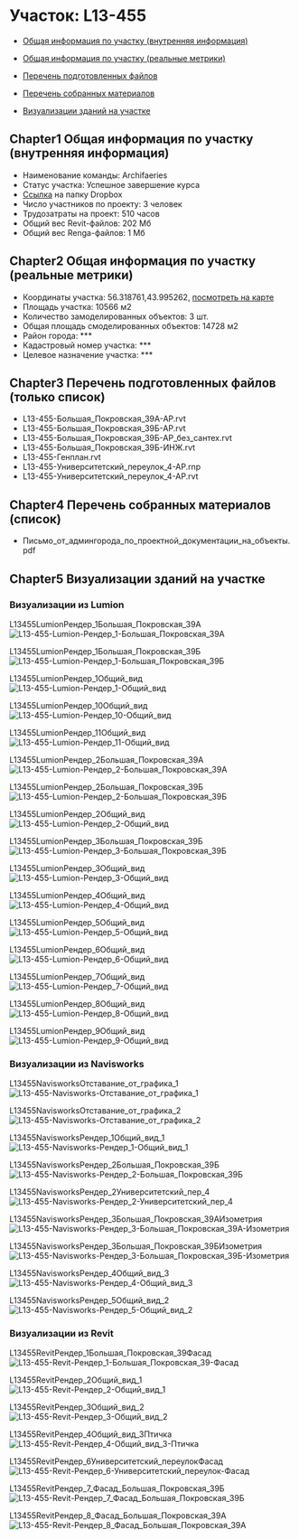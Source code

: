 # Участок: L13-455

* [Общая информация по участку (внутренняя информация)](#Chapter1)

* [Общая информация по участку (реальные метрики)](#Chapter2)

* [Перечень подготовленных файлов](#Chapter3)

* [Перечень собранных материалов](#Chapter4)

* [Визуализации зданий на участке](#Chapter5)

## <a id="test">Chapter1</a> Общая информация по участку (внутренняя информация)
+ Наименование команды: Archifaeries
+ Статус участка: Успешное завершение курса
+ [Ссылка](https://www.dropbox.com/sh/wvvgv1nw1iqred9/AADKT844drn7jYZDkJCYzG6ra/L13_455?dl=0) на папку Dropbox
+ Число участников по проекту: 3 человек
+ Трудозатраты на проект: 510 часов
+ Общий вес Revit-файлов: 202 Мб
+ Общий вес Renga-файлов: 1 Мб
## <a id="test">Chapter2</a> Общая информация по участку (реальные метрики)
+ Координаты участка: 56.318761,43.995262, [посмотреть на карте](https://yandex.ru/maps/47/nizhny-novgorod/?ll=56.318761%2C43.995262&z=19)
+ Площадь участка: 10566 м2
+ Количество замоделированных объектов: 3 шт.
+ Общая площадь смоделированных объектов: 14728 м2
+ Район города: *** 
+ Кадастровый номер участка: *** 
+ Целевое назначение участка: *** 
## <a id="test">Chapter3</a> Перечень подготовленных файлов (только список)
+ L13-455-Большая_Покровская_39А-АР.rvt
+ L13-455-Большая_Покровская_39Б-АР.rvt
+ L13-455-Большая_Покровская_39Б-АР_без_сантех.rvt
+ L13-455-Большая_Покровская_39Б-ИНЖ.rvt
+ L13-455-Генплан.rvt
+ L13-455-Университетский_переулок_4-АР.rnp
+ L13-455-Университетский_переулок_4-АР.rvt
## <a id="test">Chapter4</a> Перечень собранных материалов (список)
+ Письмо_от_админгорода_по_проектной_документации_на_объекты.pdf
## <a id="test">Chapter5</a> Визуализации зданий на участке
### Визуализации из Lumion
L13455LumionРендер_1Большая_Покровская_39А
![L13-455-Lumion-Рендер_1-Большая_Покровская_39А](/Images/L13_455/L13-455-Lumion-Рендер_1-Большая_Покровская_39А_Compressed.jpg)

L13455LumionРендер_1Большая_Покровская_39Б
![L13-455-Lumion-Рендер_1-Большая_Покровская_39Б](/Images/L13_455/L13-455-Lumion-Рендер_1-Большая_Покровская_39Б_Compressed.jpg)

L13455LumionРендер_1Общий_вид
![L13-455-Lumion-Рендер_1-Общий_вид](/Images/L13_455/L13-455-Lumion-Рендер_1-Общий_вид_Compressed.jpg)

L13455LumionРендер_10Общий_вид
![L13-455-Lumion-Рендер_10-Общий_вид](/Images/L13_455/L13-455-Lumion-Рендер_10-Общий_вид_Compressed.jpg)

L13455LumionРендер_11Общий_вид
![L13-455-Lumion-Рендер_11-Общий_вид](/Images/L13_455/L13-455-Lumion-Рендер_11-Общий_вид_Compressed.jpg)

L13455LumionРендер_2Большая_Покровская_39А
![L13-455-Lumion-Рендер_2-Большая_Покровская_39А](/Images/L13_455/L13-455-Lumion-Рендер_2-Большая_Покровская_39А_Compressed.jpg)

L13455LumionРендер_2Большая_Покровская_39Б
![L13-455-Lumion-Рендер_2-Большая_Покровская_39Б](/Images/L13_455/L13-455-Lumion-Рендер_2-Большая_Покровская_39Б_Compressed.jpg)

L13455LumionРендер_2Общий_вид
![L13-455-Lumion-Рендер_2-Общий_вид](/Images/L13_455/L13-455-Lumion-Рендер_2-Общий_вид_Compressed.jpg)

L13455LumionРендер_3Большая_Покровская_39Б
![L13-455-Lumion-Рендер_3-Большая_Покровская_39Б](/Images/L13_455/L13-455-Lumion-Рендер_3-Большая_Покровская_39Б_Compressed.jpg)

L13455LumionРендер_3Общий_вид
![L13-455-Lumion-Рендер_3-Общий_вид](/Images/L13_455/L13-455-Lumion-Рендер_3-Общий_вид_Compressed.jpg)

L13455LumionРендер_4Общий_вид
![L13-455-Lumion-Рендер_4-Общий_вид](/Images/L13_455/L13-455-Lumion-Рендер_4-Общий_вид_Compressed.jpg)

L13455LumionРендер_5Общий_вид
![L13-455-Lumion-Рендер_5-Общий_вид](/Images/L13_455/L13-455-Lumion-Рендер_5-Общий_вид_Compressed.jpg)

L13455LumionРендер_6Общий_вид
![L13-455-Lumion-Рендер_6-Общий_вид](/Images/L13_455/L13-455-Lumion-Рендер_6-Общий_вид_Compressed.jpg)

L13455LumionРендер_7Общий_вид
![L13-455-Lumion-Рендер_7-Общий_вид](/Images/L13_455/L13-455-Lumion-Рендер_7-Общий_вид_Compressed.jpg)

L13455LumionРендер_8Общий_вид
![L13-455-Lumion-Рендер_8-Общий_вид](/Images/L13_455/L13-455-Lumion-Рендер_8-Общий_вид_Compressed.jpg)

L13455LumionРендер_9Общий_вид
![L13-455-Lumion-Рендер_9-Общий_вид](/Images/L13_455/L13-455-Lumion-Рендер_9-Общий_вид_Compressed.jpg)

### Визуализации из Navisworks
L13455NavisworksОтставание_от_графика_1
![L13-455-Navisworks-Отставание_от_графика_1](/Images/L13_455/L13-455-Navisworks-Отставание_от_графика_1_Compressed.jpg)

L13455NavisworksОтставание_от_графика_2
![L13-455-Navisworks-Отставание_от_графика_2](/Images/L13_455/L13-455-Navisworks-Отставание_от_графика_2_Compressed.jpg)

L13455NavisworksРендер_1Общий_вид_1
![L13-455-Navisworks-Рендер_1-Общий_вид_1](/Images/L13_455/L13-455-Navisworks-Рендер_1-Общий_вид_1_Compressed.jpg)

L13455NavisworksРендер_2Большая_Покровская_39Б
![L13-455-Navisworks-Рендер_2-Большая_Покровская_39Б](/Images/L13_455/L13-455-Navisworks-Рендер_2-Большая_Покровская_39Б_Compressed.jpg)

L13455NavisworksРендер_2Университетский_пер_4
![L13-455-Navisworks-Рендер_2-Университетский_пер_4](/Images/L13_455/L13-455-Navisworks-Рендер_2-Университетский_пер_4_Compressed.jpg)

L13455NavisworksРендер_3Большая_Покровская_39АИзометрия
![L13-455-Navisworks-Рендер_3-Большая_Покровская_39А-Изометрия](/Images/L13_455/L13-455-Navisworks-Рендер_3-Большая_Покровская_39А-Изометрия_Compressed.jpg)

L13455NavisworksРендер_3Большая_Покровская_39БИзометрия
![L13-455-Navisworks-Рендер_3-Большая_Покровская_39Б-Изометрия](/Images/L13_455/L13-455-Navisworks-Рендер_3-Большая_Покровская_39Б-Изометрия_Compressed.jpg)

L13455NavisworksРендер_4Общий_вид_3
![L13-455-Navisworks-Рендер_4-Общий_вид_3](/Images/L13_455/L13-455-Navisworks-Рендер_4-Общий_вид_3_Compressed.jpg)

L13455NavisworksРендер_5Общий_вид_2
![L13-455-Navisworks-Рендер_5-Общий_вид_2](/Images/L13_455/L13-455-Navisworks-Рендер_5-Общий_вид_2_Compressed.jpg)

### Визуализации из Revit
L13455RevitРендер_1Большая_Покровская_39Фасад
![L13-455-Revit-Рендер_1-Большая_Покровская_39-Фасад](/Images/L13_455/L13-455-Revit-Рендер_1-Большая_Покровская_39-Фасад_Compressed.jpg)

L13455RevitРендер_2Общий_вид_1
![L13-455-Revit-Рендер_2-Общий_вид_1](/Images/L13_455/L13-455-Revit-Рендер_2-Общий_вид_1_Compressed.jpg)

L13455RevitРендер_3Общий_вид_2
![L13-455-Revit-Рендер_3-Общий_вид_2](/Images/L13_455/L13-455-Revit-Рендер_3-Общий_вид_2_Compressed.jpg)

L13455RevitРендер_4Общий_вид_3Птичка
![L13-455-Revit-Рендер_4-Общий_вид_3-Птичка](/Images/L13_455/L13-455-Revit-Рендер_4-Общий_вид_3-Птичка_Compressed.jpg)

L13455RevitРендер_6Университетский_переулокФасад
![L13-455-Revit-Рендер_6-Университетский_переулок-Фасад](/Images/L13_455/L13-455-Revit-Рендер_6-Университетский_переулок-Фасад_Compressed.jpg)

L13455RevitРендер_7_Фасад_Большая_Покровская_39Б
![L13-455-Revit-Рендер_7_Фасад_Большая_Покровская_39Б](/Images/L13_455/L13-455-Revit-Рендер_7_Фасад_Большая_Покровская_39Б_Compressed.jpg)

L13455RevitРендер_8_Фасад_Большая_Покровская_39А
![L13-455-Revit-Рендер_8_Фасад_Большая_Покровская_39А](/Images/L13_455/L13-455-Revit-Рендер_8_Фасад_Большая_Покровская_39А_Compressed.jpg)

